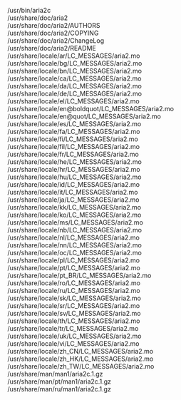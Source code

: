 /usr/bin/aria2c  
/usr/share/doc/aria2  
/usr/share/doc/aria2/AUTHORS  
/usr/share/doc/aria2/COPYING  
/usr/share/doc/aria2/ChangeLog  
/usr/share/doc/aria2/README  
/usr/share/locale/ar/LC\_MESSAGES/aria2.mo  
/usr/share/locale/bg/LC\_MESSAGES/aria2.mo  
/usr/share/locale/bn/LC\_MESSAGES/aria2.mo  
/usr/share/locale/ca/LC\_MESSAGES/aria2.mo  
/usr/share/locale/da/LC\_MESSAGES/aria2.mo  
/usr/share/locale/de/LC\_MESSAGES/aria2.mo  
/usr/share/locale/el/LC\_MESSAGES/aria2.mo  
/usr/share/locale/en@boldquot/LC\_MESSAGES/aria2.mo  
/usr/share/locale/en@quot/LC\_MESSAGES/aria2.mo  
/usr/share/locale/es/LC\_MESSAGES/aria2.mo  
/usr/share/locale/fa/LC\_MESSAGES/aria2.mo  
/usr/share/locale/fi/LC\_MESSAGES/aria2.mo  
/usr/share/locale/fil/LC\_MESSAGES/aria2.mo  
/usr/share/locale/fr/LC\_MESSAGES/aria2.mo  
/usr/share/locale/he/LC\_MESSAGES/aria2.mo  
/usr/share/locale/hr/LC\_MESSAGES/aria2.mo  
/usr/share/locale/hu/LC\_MESSAGES/aria2.mo  
/usr/share/locale/id/LC\_MESSAGES/aria2.mo  
/usr/share/locale/it/LC\_MESSAGES/aria2.mo  
/usr/share/locale/ja/LC\_MESSAGES/aria2.mo  
/usr/share/locale/kk/LC\_MESSAGES/aria2.mo  
/usr/share/locale/ko/LC\_MESSAGES/aria2.mo  
/usr/share/locale/ms/LC\_MESSAGES/aria2.mo  
/usr/share/locale/nb/LC\_MESSAGES/aria2.mo  
/usr/share/locale/nl/LC\_MESSAGES/aria2.mo  
/usr/share/locale/nn/LC\_MESSAGES/aria2.mo  
/usr/share/locale/oc/LC\_MESSAGES/aria2.mo  
/usr/share/locale/pl/LC\_MESSAGES/aria2.mo  
/usr/share/locale/pt/LC\_MESSAGES/aria2.mo  
/usr/share/locale/pt\_BR/LC\_MESSAGES/aria2.mo  
/usr/share/locale/ro/LC\_MESSAGES/aria2.mo  
/usr/share/locale/ru/LC\_MESSAGES/aria2.mo  
/usr/share/locale/sk/LC\_MESSAGES/aria2.mo  
/usr/share/locale/sr/LC\_MESSAGES/aria2.mo  
/usr/share/locale/sv/LC\_MESSAGES/aria2.mo  
/usr/share/locale/th/LC\_MESSAGES/aria2.mo  
/usr/share/locale/tr/LC\_MESSAGES/aria2.mo  
/usr/share/locale/uk/LC\_MESSAGES/aria2.mo  
/usr/share/locale/vi/LC\_MESSAGES/aria2.mo  
/usr/share/locale/zh\_CN/LC\_MESSAGES/aria2.mo  
/usr/share/locale/zh\_HK/LC\_MESSAGES/aria2.mo  
/usr/share/locale/zh\_TW/LC\_MESSAGES/aria2.mo  
/usr/share/man/man1/aria2c.1.gz  
/usr/share/man/pt/man1/aria2c.1.gz  
/usr/share/man/ru/man1/aria2c.1.gz  
